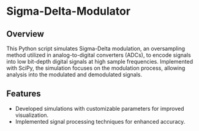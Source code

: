 # Sigma-Delta-Modulator

## Overview

This Python script simulates Sigma-Delta modulation, an oversampling method utilized in analog-to-digital converters (ADCs), to encode signals into low bit-depth digital signals at high sample frequencies. Implemented with SciPy, the simulation focuses on the modulation process, allowing analysis into the modulated and demodulated signals.

## Features

- Developed simulations with customizable parameters for improved visualization.
- Implemented signal processing techniques for enhanced accuracy.
